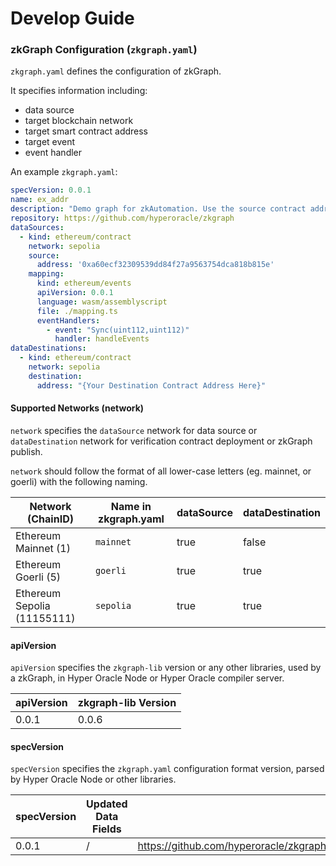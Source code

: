 # Develop Guide

### zkGraph Configuration (`zkgraph.yaml`)

`zkgraph.yaml` defines the configuration of zkGraph.

It specifies information including:

* data source
* target blockchain network
* target smart contract address
* target event
* event handler

An example `zkgraph.yaml`:

```yaml
specVersion: 0.0.1
name: ex_addr
description: "Demo graph for zkAutomation. Use the source contract address as the trigger payload."
repository: https://github.com/hyperoracle/zkgraph
dataSources:
  - kind: ethereum/contract
    network: sepolia
    source:
      address: '0xa60ecf32309539dd84f27a9563754dca818b815e'
    mapping:
      kind: ethereum/events
      apiVersion: 0.0.1
      language: wasm/assemblyscript
      file: ./mapping.ts
      eventHandlers:
        - event: "Sync(uint112,uint112)"
          handler: handleEvents
dataDestinations:
  - kind: ethereum/contract
    network: sepolia
    destination:
      address: "{Your Destination Contract Address Here}"
```

#### Supported Networks (network)

`network` specifies the `dataSource` network for data source or `dataDestination` network for verification contract deployment or zkGraph publish.

`network` should follow the format of all lower-case letters (eg. mainnet, or goerli) with the following naming.

<table><thead><tr><th>Network (ChainID)</th><th>Name in zkgraph.yaml</th><th data-type="checkbox">dataSource</th><th data-type="checkbox">dataDestination</th></tr></thead><tbody><tr><td>Ethereum Mainnet (1)</td><td><code>mainnet</code></td><td>true</td><td>false</td></tr><tr><td>Ethereum Goerli (5)</td><td><code>goerli</code></td><td>true</td><td>true</td></tr><tr><td>Ethereum Sepolia (11155111)</td><td><code>sepolia</code></td><td>true</td><td>true</td></tr></tbody></table>

#### apiVersion

`apiVersion` specifies the `zkgraph-lib` version or any other libraries, used by a zkGraph, in Hyper Oracle Node or Hyper Oracle compiler server.

| apiVersion | zkgraph-lib Version |
| ---------- | ------------------- |
| 0.0.1      | 0.0.6               |

#### specVersion

`specVersion` specifies the `zkgraph.yaml` configuration format version, parsed by Hyper Oracle Node or other libraries.

<table><thead><tr><th>specVersion</th><th>Updated Data Fields</th><th data-type="content-ref">Example</th></tr></thead><tbody><tr><td>0.0.1</td><td>/</td><td><a href="https://github.com/hyperoracle/zkgraph/blob/1ab31ccc46e22f59c796cf1a3038f52dbc52e987/src/zkgraph.yaml">https://github.com/hyperoracle/zkgraph/blob/1ab31ccc46e22f59c796cf1a3038f52dbc52e987/src/zkgraph.yaml</a></td></tr></tbody></table>
